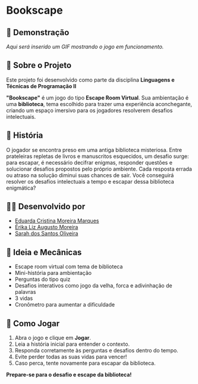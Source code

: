 # **Bookscape**

## 🎥 Demonstração

*Aqui será inserido um GIF mostrando o jogo em funcionamento.*

## 📌 Sobre o Projeto

Este projeto foi desenvolvido como parte da disciplina **Linguagens e Técnicas de Programação II**

**"Bookscape"** é um jogo do tipo **Escape Room Virtual**. Sua ambientação é uma **biblioteca**, tema escolhido para trazer uma experiência aconchegante, criando um espaço imersivo para os jogadores resolverem desafios intelectuais. 

## 📖 História

O jogador se encontra preso em uma antiga biblioteca misteriosa. Entre prateleiras repletas de livros e manuscritos esquecidos, um desafio surge: para escapar, é necessário decifrar enigmas, responder questões e solucionar desafios propostos pelo próprio ambiente. Cada resposta errada ou atraso na solução diminui suas chances de sair. Você conseguirá resolver os desafios intelectuais a tempo e escapar dessa biblioteca enigmática?

## 👩‍💻 Desenvolvido por

- [Eduarda Cristina Moreira Marques](https://github.com/Lizzie-Cristina)
- [Érika Liz Augusto Moreira](https://github.com/oo0-o0)
- [Sarah dos Santos Oliveira](https://github.com/SarahSdSO)

## 🎯 Ideia e Mecânicas

- Escape room virtual com tema de biblioteca
- Mini-história para ambientação
- Perguntas do tipo quiz
- Desafios interativos como jogo da velha, forca e adivinhação de palavras
- 3 vidas
- Cronômetro para aumentar a dificuldade

## 🚀 Como Jogar

1. Abra o jogo e clique em **Jogar**.
2. Leia a história inicial para entender o contexto.
3. Responda corretamente às perguntas e desafios dentro do tempo.
4. Evite perder todas as suas vidas para vencer!
5. Caso perca, tente novamente para escapar da biblioteca.

**Prepare-se para o desafio e escape da biblioteca!**

